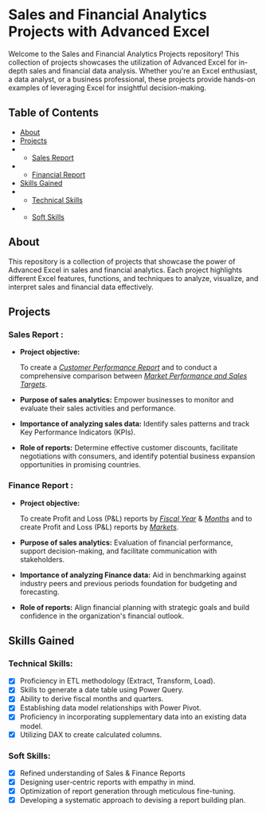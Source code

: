 # Sales and Financial Analytics Projects with Advanced Excel

Welcome to the Sales and Financial Analytics Projects repository! This collection of projects showcases the utilization of Advanced Excel for in-depth sales and financial data analysis. Whether you're an Excel enthusiast, a data analyst, or a business professional, these projects provide hands-on examples of leveraging Excel for insightful decision-making.

## Table of Contents

- [About](#about)
- [Projects](#projects)
- - [Sales Report](#sales-report)
- - [Financial Report](#financial-report)
- [Skills Gained](#skills-gained)    
- - [Technical Skills](#technical-skills)
- - [Soft Skills](soft-skills)

## About

This repository is a collection of projects that showcase the power of Advanced Excel in sales and financial analytics. Each project highlights different Excel features, functions, and techniques to analyze, visualize, and interpret sales and financial data effectively.

## Projects

### Sales Report :


- **Project objective:** 

  To create a _[Customer Performance Report](https://github.com/mrudulasakhare/Sales_Finance_Analytics_Projects/blob/main/Customer%20Performance%20Report.pdf)_ and to conduct a comprehensive comparison between _[Market Performance and Sales Targets](https://github.com/mrudulasakhare/Sales_Finance_Analytics_Projects/blob/main/Market%20Performance%20vs%20Target%20Report.pdf)_.

- **Purpose of sales analytics:** Empower businesses to monitor and evaluate their sales activities and performance.

- **Importance of analyzing sales data:** Identify sales patterns and track Key Performance Indicators (KPIs).

- **Role of reports:** Determine effective customer discounts, facilitate negotiations with consumers, and identify potential business expansion opportunities in promising countries.



### Finance Report :

- **Project objective:** 

   To create Profit and Loss (P&L) reports by _[Fiscal Year](https://github.com/mrudulasakhare/Sales_Finance_Analytics_Projects/blob/main/P%26L%20Statement%20by%20Fiscal%20Year.pdf)_ & _[Months](https://github.com/mrudulasakhare/Sales_Finance_Analytics_Projects/blob/main/P%26L%20Statement%20by%20Months.pdf)_ and to create Profit and Loss (P&L) reports by _[Markets](https://github.com/mrudulasakhare/Sales_Finance_Analytics_Projects/blob/main/P%26L%20Statement%20by%20Markets.pdf)_.

- **Purpose of sales analytics:** Evaluation of financial performance, support decision-making, and facilitate communication with stakeholders.

- **Importance of analyzing Finance data:** Aid in benchmarking against industry peers and previous periods foundation for budgeting and forecasting.

- **Role of reports:** Align financial planning with strategic goals and build confidence in the organization's financial outlook.


## Skills Gained

### Technical Skills:
- [x]	Proficiency in ETL methodology (Extract, Transform, Load).
- [x]	Skills to generate a date table using Power Query.
- [x]	Ability to derive fiscal months and quarters.
- [x]	Establishing data model relationships with Power Pivot.
- [x]	Proficiency in incorporating supplementary data into an existing data model.
- [x]	Utilizing DAX to create calculated columns.

### Soft Skills:
- [x]	Refined understanding of Sales & Finance Reports
- [x]	Designing user-centric reports with empathy in mind.
- [x]	Optimization of report generation through meticulous fine-tuning.
- [x]	Developing a systematic approach to devising a report building plan.
